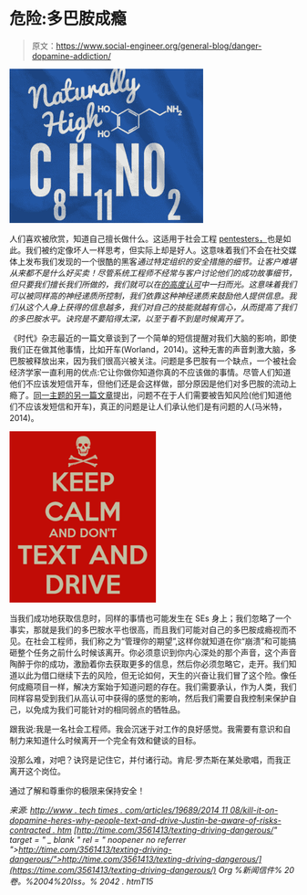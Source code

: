 # 危险:多巴胺成瘾

> 原文：<https://www.social-engineer.org/general-blog/danger-dopamine-addiction/>

[![Danger: Dopamine Addiction](img/3efa40edfb91188e82a467cc87989bbf.png)](https://www.social-engineer.org/general-blog/danger-dopamine-addiction/attachment/il_340x270-600637724_m4jv/)

人们喜欢被欣赏，知道自己擅长做什么。这适用于社会工程 [pentesters，](https://www.social-engineer.org/framework/general-discussion/categories-social-engineers/penetration-testers/)也是如此。我们被约定像坏人一样思考，但实际上却是好人。这意味着我们不会在社交媒体上发布我们发现的一个很酷的黑客*通过特定组织的安全措施的细节。让客户难堪从来都不是什么好买卖！尽管系统工程师不经常与客户讨论他们的成功故事细节，但只要我们擅长我们所做的，我们就可以在[的高度认可](https://www.social-engineer.org/newsletter/Social-Engineer.Org%20Newsletter%20Vol.%2004%20Iss.%2042.htm)中一扫而光。这意味着我们可以被同样高的神经递质所控制，我们依靠这种神经递质来鼓励他人提供信息。我们从这个人身上获得的信息越多，我们对自己的技能就越有信心，从而提高了我们的多巴胺水平。诀窍是不要陷得太深，以至于看不到是时候离开了。*

《时代》杂志最近的一篇文章谈到了一个简单的短信提醒对我们大脑的影响，即使我们正在做其他事情，比如开车(Worland，2014)。这种无害的声音刺激大脑，多巴胺被释放出来，因为我们很高兴被关注。问题是多巴胺有一个缺点，一个被社会经济学家一直利用的优点:它让你做你知道你真的不应该做的事情。尽管人们知道他们不应该发短信开车，但他们还是会这样做，部分原因是他们对多巴胺的流动上瘾了。[同一主题的另一篇文章](http://www.techtimes.com/articles/19689/20141108/blame-it-on-dopamine-heres-why-people-text-and-drive-despite-being-aware-of-risks-involved.htm)提出，问题不在于人们需要被告知风险(他们知道他们不应该发短信和开车)，真正的问题是让人们承认他们是有问题的人(马米特，2014)。

[![ Dopamine Addiction](img/58bc7a63779f6a30441ae8ab01703109.png)](https://www.social-engineer.org/general-blog/danger-dopamine-addiction/attachment/keep-calm-and-don-t-text-and-drive-4/)

当我们成功地获取信息时，同样的事情也可能发生在 SEs 身上；我们忽略了一个事实，那就是我们的多巴胺水平也很高，而且我们可能对自己的多巴胺成瘾视而不见。在社会工程师，我们称之为“管理你的期望”,这样你就知道在你“崩溃”和可能搞砸整个任务之前什么时候该离开。你必须意识到你内心深处的那个声音，这个声音陶醉于你的成功，激励着你去获取更多的信息，然后你必须忽略它，走开。我们知道以此为借口继续下去的风险，但无论如何，天生的兴奋让我们冒了这个险。像任何成瘾项目一样，解决方案始于知道问题的存在。我们需要承认，作为人类，我们同样容易受到我们从高认可中获得的感觉的影响，然后我们需要自我控制来保护自己，以免成为我们可能针对的相同弱点的牺牲品。

跟我说:我是一名社会工程师。我会沉迷于对工作的良好感觉。我需要有意识和自制力来知道什么时候离开一个完全有效和健谈的目标。

没那么难，对吧？诀窍是记住它，并付诸行动。肯尼·罗杰斯在某处歌唱，而我正离开这个岗位。

通过了解和尊重你的极限来保持安全！

*来源:*
*[http://www . tech times . com/articles/19689/2014 11 08/kill-it-on-dopamine-heres-why-people-text-and-drive-Justin-be-aware-of-risks-contracted . htm](http://www.techtimes.com/articles/19689/20141108/blame-it-on-dopamine-heres-why-people-text-and-drive-despite-being-aware-of-risks-involved.htm) *[http://time.com/3561413/texting-driving-dangerous/" target = " _ blank " rel = " noopener no referrer ">http://time.com/3561413/texting-driving-dangerous/">http://time.com/3561413/texting-driving-dangerous/](https://time.com/3561413/texting-driving-dangerous/)*
*Org %新闻信件% 20 卷。%2004%20Iss。% 2042 . htmT15**